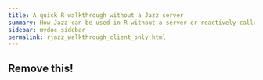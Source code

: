 ```yaml
---
title: A quick R walkthrough without a Jazz server
summary: How Jazz can be used in R without a server or reactively called by a server
sidebar: mydoc_sidebar
permalink: rjazz_walkthrough_client_only.html
---
```



## Remove this!
